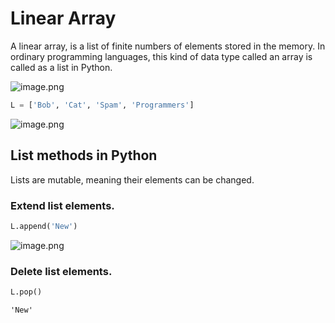 # Linear Array

A linear array, is a list of finite numbers of elements stored in the memory.
In ordinary programming languages, this kind of data type called an array is called as a list in Python.

![image.png](attachment:image.png)


```python
L = ['Bob', 'Cat', 'Spam', 'Programmers']
```

![image.png](attachment:image.png)

## List methods in Python
Lists are mutable, meaning their elements can be changed.

### Extend list elements.


```python
L.append('New')
```

![image.png](attachment:image.png)

### Delete list elements.


```python
L.pop()
```




    'New'




